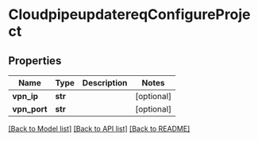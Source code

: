 # CloudpipeupdatereqConfigureProject

## Properties
Name | Type | Description | Notes
------------ | ------------- | ------------- | -------------
**vpn_ip** | **str** |  | [optional] 
**vpn_port** | **str** |  | [optional] 

[[Back to Model list]](../README.md#documentation-for-models) [[Back to API list]](../README.md#documentation-for-api-endpoints) [[Back to README]](../README.md)


